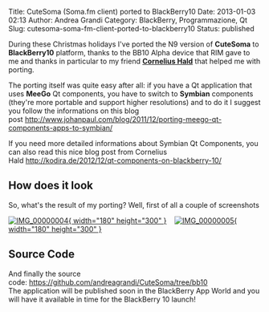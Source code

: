 Title: CuteSoma (Soma.fm client) ported to BlackBerry10
Date: 2013-01-03 02:13
Author: Andrea Grandi
Category: BlackBerry, Programmazione, Qt
Slug: cutesoma-soma-fm-client-ported-to-blackberry10
Status: published

During these Christmas holidays I've ported the N9 version of
**CuteSoma** to **BlackBerry10** platform, thanks to the BB10 Alpha
device that RIM gave to me and thanks in particular to my friend
[**Cornelius Hald**](https://twitter.com/corneliushald) that helped me
with porting.

The porting itself was quite easy after all: if you have a Qt
application that uses **MeeGo** Qt components, you have to switch to
**Symbian** components (they're more portable and support higher
resolutions) and to do it I suggest you follow the informations on this
blog
post <http://www.johanpaul.com/blog/2011/12/porting-meego-qt-components-apps-to-symbian/>

If you need more detailed informations about Symbian Qt Components, you
can also read this nice blog post from Cornelius
Hald <http://kodira.de/2012/12/qt-components-on-blackberry-10/>

## How does it look

So, what's the result of my porting? Well, first of all a couple of
screenshots

[![IMG\_00000004]({static}/images/2013/01/IMG_00000004-180x300.png){ width="180" height="300" }]({static}/images/2013/01/IMG_00000004.png) 
 
[![IMG\_00000005]({static}/images/2013/01/IMG_00000005-180x300.png){ width="180" height="300" }]({static}/images/2013/01/IMG_00000005.png)

## Source Code

And finally the source
code: [https://github.com/andreagrandi/CuteSoma/tree/bb10  
](https://github.com/andreagrandi/CuteSoma/tree/bb10)The application
will be published soon in the BlackBerry App World and you will have it
available in time for the BlackBerry 10 launch!
